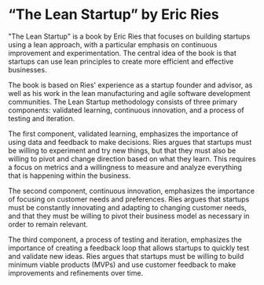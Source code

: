 # “The Lean Startup” by Eric Ries 

"The Lean Startup" is a book by Eric Ries that focuses on building startups using a lean approach, with a particular emphasis on continuous improvement and experimentation. The central idea of the book is that startups can use lean principles to create more efficient and effective businesses.

The book is based on Ries' experience as a startup founder and advisor, as well as his work in the lean manufacturing and agile software development communities. The Lean Startup methodology consists of three primary components: validated learning, continuous innovation, and a process of testing and iteration.

The first component, validated learning, emphasizes the importance of using data and feedback to make decisions. Ries argues that startups must be willing to experiment and try new things, but that they must also be willing to pivot and change direction based on what they learn. This requires a focus on metrics and a willingness to measure and analyze everything that is happening within the business.

The second component, continuous innovation, emphasizes the importance of focusing on customer needs and preferences. Ries argues that startups must be constantly innovating and adapting to changing customer needs, and that they must be willing to pivot their business model as necessary in order to remain relevant.

The third component, a process of testing and iteration, emphasizes the importance of creating a feedback loop that allows startups to quickly test and validate new ideas. Ries argues that startups must be willing to build minimum viable products (MVPs) and use customer feedback to make improvements and refinements over time.
